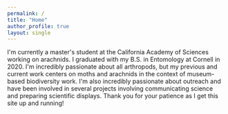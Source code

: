 ```yaml
---
permalink: /
title: "Home"
author_profile: true
layout: single
---
```


I'm currently a master's student at the California Academy of Sciences working on arachnids. I graduated with my B.S. in Entomology at Cornell in 2020. I'm incredibly passionate about all arthropods, but my previous and current work centers on moths and arachnids in the context of museum-based biodiversity work. I'm also incredibly passionate about outreach and have been involved in several projects involving communicating science and preparing scientific displays. Thank you for your patience as I get this site up and running!

<script type="text/javascript" src="instafeed.js"></script>

<div id="instafeed"></div>

<script type="text/javascript">
    var feed = new Instafeed({
      accessToken: '${{secret.INSTA_TOKEN}}'
    });
    feed.run();


var feed = new Instafeed({
            get: 'user',
            userId: '${{secret.INSTA_NUMBER}}',
            template: '<a href="{{link}}"><img class="insta-image" src="{{image}}" /></a>',
            accessToken: '${{secret.INSTA_TOKEN}}'
        });
        feed.run();
</script>


